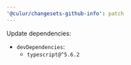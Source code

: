 ```yaml
---
'@culur/changesets-github-info': patch
---
```


Update dependencies:

- `devDependencies`:
  - `typescript@^5.6.2`
